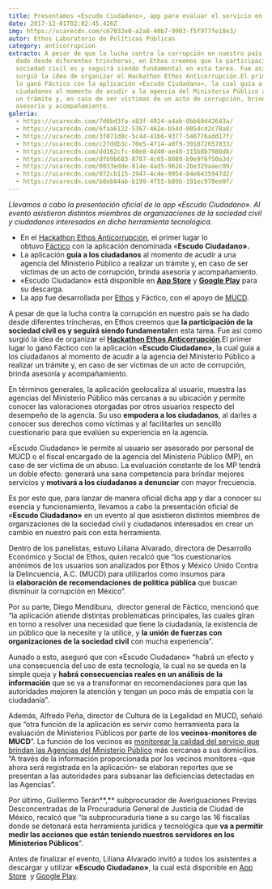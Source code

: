 ```yaml
---
title: Presentamos «Escudo Ciudadano», app para evaluar el servicio en los MP
date: 2017-12-01T02:02:45.426Z
img: https://ucarecdn.com/c67032e0-a2a8-40b7-9903-f5f977fe18e3/
autor: Ethos Laboratorio de Políticas Públicas
category: anticorrupcion
extracto: A pesar de que la lucha contra la corrupción en nuestro país se ha
  dado desde diferentes trincheras, en Ethos creemos que la participación de la
  sociedad civil es y seguirá siendo fundamental en esta tarea. Fue así como
  surgió la idea de organizar el Hackathon Ethos Anticorrupción.El primer lugar
  lo ganó Fáctico con la aplicación «Escudo Ciudadano», la cual guía a los
  ciudadanos al momento de acudir a la agencia del Ministerio Público a realizar
  un trámite y, en caso de ser víctimas de un acto de corrupción, brinda
  asesoría y acompañamiento.
galeria:
  - https://ucarecdn.com/7d6bd3fa-e83f-4924-a4ab-8bb60d42643a/
  - https://ucarecdn.com/6faa6122-5367-462e-b54d-0054cd2c78a8/
  - https://ucarecdn.com/3f071d0c-5c44-41b6-9377-546776add17f/
  - https://ucarecdn.com/c27ddb3c-70e5-4714-a0f9-391872657833/
  - https://ucarecdn.com/dd162cfc-60e8-4d40-ae48-315b8b7980d6/
  - https://ucarecdn.com/dfb9b683-8787-4c65-8089-b9e9f6f50a3d/
  - https://ucarecdn.com/0033edde-814e-4ad5-9626-2be329aaec09/
  - https://ucarecdn.com/072cb115-1947-4c4e-9954-84e6435947d2/
  - https://ucarecdn.com/b8eb04ab-b199-4f55-b89b-191ec978ee0f/
---
```

*Llevamos a cabo la presentación oficial de la app «Escudo Ciudadano». Al evento asistieron distintos miembros de organizaciones de la sociedad civil y ciudadanos interesados en dicha herramienta tecnológica.*



* En el [Hackathon Ethos Anticorrupción](https://www.ethos.org.mx/es/hackathon-ethos-anticorrupcion/), el primer lugar lo obtuvo [Fáctico](https://www.factico.com.mx/) con la aplicación denominada «**Escudo Ciudadano».**
* La aplicación **guía a los ciudadanos** al momento de acudir a una agencia del Ministerio Público a realizar un trámite y, en caso de ser víctimas de un acto de corrupción, brinda asesoría y acompañamiento.
* «Escudo Ciudadano» está disponible en **[App Store](https://itunes.apple.com/mx/app/escudo-ciudadano/id1244306314?mt=8)** y **[Google Play](https://play.google.com/store/apps/details?id=mx.com.factico.escudociudadano&hl=es)** para su descarga.
* La app fue desarrollada por [Ethos](https://www.ethos.org.mx/) y Fáctico, con el apoyo de [MUCD](http://www.mucd.org.mx/). 

A pesar de que la lucha contra la corrupción en nuestro país se ha dado desde diferentes trincheras, en Ethos creemos que **la participación de la sociedad civil es y seguirá siendo fundamental**en esta tarea. Fue así como surgió la idea de organizar el **[Hackathon Ethos Anticorrupción](https://www.ethos.org.mx/es/ethos-publications/hackathon-ethos-anticorrupcion/)**.El primer lugar lo ganó Fáctico con la aplicación «**Escudo Ciudadano»**, la cual guía a los ciudadanos al momento de acudir a la agencia del Ministerio Público a realizar un trámite y, en caso de ser víctimas de un acto de corrupción, brinda asesoría y acompañamiento. 

En términos generales, la aplicación geolocaliza al usuario, muestra las agencias del Ministerio Público más cercanas a su ubicación y permite conocer las valoraciones otorgadas por otros usuarios respecto del desempeño de la agencia. Su uso **empodera a los ciudadanos**, al darles a conocer sus derechos como víctimas y al facilitarles un sencillo cuestionario para que evalúen su experiencia en la agencia. 

«Escudo Ciudadano» le permite al usuario ser asesorado por personal de MUCD o el fiscal encargado de la agencia del Ministerio Público (MP), en caso de ser víctima de un abuso. La evaluación constante de los MP tendrá un doble efecto: generará una sana competencia para brindar mejores servicios y **motivará a los ciudadanos a denunciar** con mayor frecuencia. 

Es por esto que, para lanzar de manera oficial dicha app y dar a conocer su esencia y funcionamiento, llevamos a cabo la presentación oficial de «**Escudo Ciudadano»** en un evento al que asistieron distintos miembros de organizaciones de la sociedad civil y ciudadanos interesados en crear un cambio en nuestro país con esta herramienta.

Dentro de los panelistas, estuvo Liliana Alvarado, directora de Desarrollo Económico y Social de Ethos, quien recalcó que “los cuestionarios anónimos de los usuarios son analizados por Ethos y México Unido Contra la Delincuencia, A.C. (MUCD) para utilizarlos como insumos para la **elaboración de recomendaciones de política pública** que buscan disminuir la corrupción en México”.

Por su parte, Diego Mendiburu,  director general de Fáctico, mencionó que “la aplicación atiende distintas problemáticas principales, las cuales giran en torno a resolver una necesidad que tiene la ciudadanía, la existencia de un público que la necesite y la utilice, y **la unión de fuerzas con organizaciones de la sociedad civil** con mucha experiencia”.

Aunado a esto, aseguró que con «Escudo Ciudadano» “habrá un efecto y una consecuencia del uso de esta tecnología, la cual no se queda en la simple queja y **habrá consecuencias reales en un análisis de la información** que se va a transformar en recomendaciones para que las autoridades mejoren la atención y tengan un poco más de empatía con la ciudadanía”.

Además, Alfredo Peña, director de Cultura de la Legalidad en MUCD, señaló que “otra función de la aplicación es servir como herramienta para la evaluación de Ministerios Públicos por parte de los **vecinos-monitores de MUCD**”. La función de los vecinos es [monitorear la calidad del servicio que brindan las Agencias del Ministerio Público](http://www.mucd.org.mx/programas/monitoreo-ciudadano-nsjp/) más cercanas a sus domicilios. “A través de la información proporcionada por los vecinos monitores –que ahora será registrada en la aplicación– se elaboran reportes que se presentan a las autoridades para subsanar las deficiencias detectadas en las Agencias”.

Por último, Guillermo Terán**,** subprocurador de Averiguaciones Previas Desconcentradas de la Procuraduría General de Justicia de Ciudad de México, recalcó que “la subprocuraduría tiene a su cargo las 16 fiscalías donde se detonará esta herramienta jurídica y tecnológica que **va a permitir medir las acciones que están teniendo nuestros servidores en los Ministerios Públicos**”.

Antes de finalizar el evento, Liliana Alvarado invitó a todos los asistentes a descargar y utilizar **«Escudo Ciudadano»**, la cual está disponible en [App Store](https://itunes.apple.com/mx/app/escudo-ciudadano/id1244306314?mt=8)  y [Google Play](https://play.google.com/store/apps/details?id=mx.com.factico.escudociudadano&hl=es).